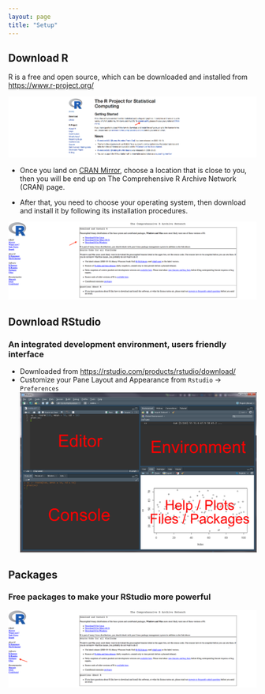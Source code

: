 ```yaml
---
layout: page
title: "Setup"
---
```



## Download R
R is a free and open source, which can be downloaded and installed from https://www.r-project.org/

![Screenshot of main code listing](/fig/howto-use-R-for-dataanalysis-1.png)


* Once you land on [CRAN Mirror](https://mirror.rcg.sfu.ca/mirror/CRAN/), choose a location that is close to you, then you will be end up on The Comprehensive R Archive Network (CRAN) page. 

* After that, you need to choose your operating system, then download and install it by following its installation procedures.

![Screenshot of main code listing](/fig/howto-use-R-for-dataanalysis-2.png)


## Download RStudio
### An integrated development environment, users friendly interface 

* Downloaded from https://rstudio.com/products/rstudio/download/
* Customize your Pane Layout and Appearance from `Rstudio` -> `Preferences`
![Screenshot of main code listing](/fig/howto-use-R-for-dataanalysis-4.png)


## Packages
### Free packages to make your RStudio more powerful
![Screenshot of main code listing](/fig/howto-use-R-for-dataanalysis-3.png)
